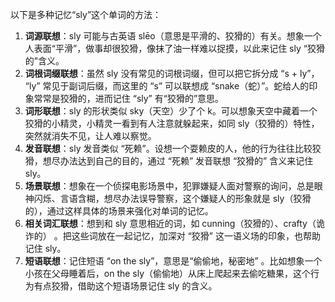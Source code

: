 以下是多种记忆“sly”这个单词的方法：
1. **词源联想**：sly 可能与古英语 slēo（意思是平滑的、狡猾的）有关。想象一个人表面“平滑”，做事却很狡猾，像抹了油一样难以捉摸，以此来记住 sly “狡猾的”含义。
2. **词根词缀联想**：虽然 sly 没有常见的词根词缀，但可以把它拆分成 “s + ly”， “ly” 常见于副词后缀，而这里的 “s” 可以联想成 “snake（蛇）”。蛇给人的印象常常是狡猾的，进而记住 “sly” 有“狡猾的”意思。
3. **词形联想**：sly 的形状类似 sky（天空）少了个 k。可以想象天空中藏着一个狡猾的小精灵，小精灵一看到有人注意就躲起来，如同 sly（狡猾的）特性，突然就消失不见，让人难以察觉。
4. **发音联想**：sly 发音类似 “死赖”。设想一个耍赖皮的人，他的行为往往比较狡猾，想尽办法达到自己的目的，通过 “死赖” 发音联想 “狡猾的” 含义来记住 sly。
5. **场景联想**：想象在一个侦探电影场景中，犯罪嫌疑人面对警察的询问，总是眼神闪烁、言语含糊，想尽办法误导警察，这个嫌疑人的形象就是 sly（狡猾的），通过这样具体的场景来强化对单词的记忆。
6. **相关词汇联想**：想到和 sly 意思相近的词，如 cunning（狡猾的）、crafty（诡诈的） 。把这些词放在一起记忆，加深对 “狡猾” 这一语义场的印象，也帮助记住 sly。
7. **短语联想**：记住短语 “on the sly”，意思是“偷偷地，秘密地” 。比如想象一个小孩在父母睡着后，on the sly（偷偷地）从床上爬起来去偷吃糖果，这个行为有点狡猾，借助这个短语场景记住 sly 的含义。 